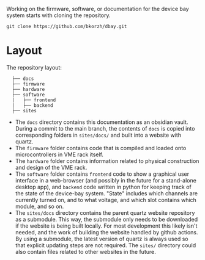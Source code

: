 Working on the firmware, software, or documentation for the device bay system starts with cloning the repository. 

```shell
git clone https://github.com/bkorzh/dbay.git
```

# Layout

The repository layout:

```folder
  ├── docs
  ├── firmware
  ├── hardware
  ├── software
  |   ├── frontend
  |   ├── backend
  ├── sites
```

- The `docs` directory contains this documentation as an obsidian vault. During a commit to the main branch, the contents of `docs` is copied into corresponding folders in `sites/docs/` and built into a website with quartz.
- The `firmware` folder contains code that is compiled and loaded onto microcontrollers in VME rack itself. 
- The `hardware` folder contains information related to physical construction and design of the VME rack.
- The `software` folder contains `frontend` code to show a graphical user interface in a web-browser (and possibly in the future for a stand-alone desktop app), and `backend` code written in python for keeping track of the state of the device-bay system. "State" includes which channels are currently turned on, and to what voltage, and which slot contains which module, and so on. 
- The `sites/docs` directory contains the parent quartz website repository as a submodule. This way, the submodule only needs to be downloaded if the website is being built locally. For most development this likely isn't needed, and the work of building the website handled by github actions. By using a submodule, the latest version of quartz is always used so that explicit updating steps are not required. The `sites/` directory could also contain files related to other websites in the future. 